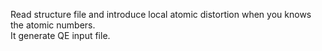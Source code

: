 Read structure file and introduce local atomic distortion when you knows the atomic numbers.\
It generate QE input file.
